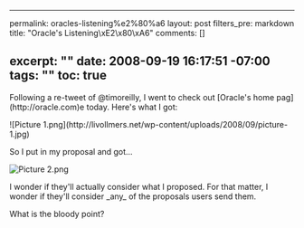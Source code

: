 ----- 
permalink: oracles-listening%e2%80%a6
layout: post
filters_pre: markdown
title: "Oracle's Listening\xE2\x80\xA6"
comments: []

excerpt: ""
date: 2008-09-19 16:17:51 -07:00
tags: ""
toc: true
-----
<p>Following a re-tweet of @timoreilly, I went to check out [Oracle's home pag](http://oracle.com)e today. Here's what I got:

<p>![Picture 1.png](http://livollmers.net/wp-content/uploads/2008/09/picture-1.jpg)

<p>So I put in my proposal and got…

<p>

![Picture 2.png](http://livollmers.net/wp-content/uploads/2008/09/picture-2.jpg)

<p>I wonder if they'll actually consider what I proposed. For that matter, I wonder if they'll consider _any_ of the proposals users send them.

What is the bloody point?

